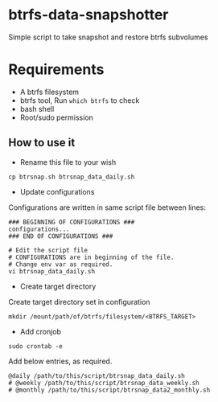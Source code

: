 # btrfs-data-snapshotter
Simple script to take snapshot and restore btrfs subvolumes

# Requirements

- A btrfs filesystem
- btrfs tool, Run `which btrfs` to check
- bash shell
- Root/sudo permission

## How to use it

- Rename this file to your wish

```
cp btrsnap.sh btrsnap_data_daily.sh
```

- Update configurations

Configurations are written in same script file between lines:

```
### BEGINNING OF CONFIGURATIONS ###
configurations...
### END OF CONFIGURATIONS ###
```

```
# Edit the script file
# CONFIGURATIONS are in beginning of the file.
# Change env var as required.
vi btrsnap_data_daily.sh
```

- Create target directory

Create target directory set in configuration

```
mkdir /mount/path/of/btrfs/filesystem/<BTRFS_TARGET>
```

- Add cronjob


```
sudo crontab -e
```

Add below entries, as required.

```
@daily /path/to/this/script/btrsnap_data_daily.sh
# @weekly /path/to/this/script/btrsnap_data_weekly.sh
# @monthly /path/to/this/script/btrsnap_data2_monthly.sh
```
